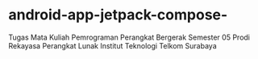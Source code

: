 # android-app-jetpack-compose-
Tugas Mata Kuliah Pemrograman Perangkat Bergerak Semester 05 Prodi Rekayasa Perangkat Lunak Institut Teknologi Telkom Surabaya
